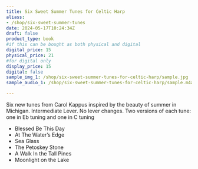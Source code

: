 ```yaml
---
title: Six Sweet Summer Tunes for Celtic Harp
aliass:
- /shop/six-sweet-summer-tunes
date: 2024-05-17T10:24:34Z
draft: false
product_type: book
#if this can be bought as both physical and digital
digital_price: 15
physical_price: 21
#for digital only
display_price: 15
digital: false
sample_img_1: /shop/six-sweet-summer-tunes-for-celtic-harp/sample.jpg
sample_audio_1: /shop/six-sweet-summer-tunes-for-celtic-harp/sample.m4a

---
```


Six new tunes from Carol Kappus inspired by the beauty of summer in Michigan.
Intermediate Lever.  No lever changes.  Two versions of each tune:  one in Eb tuning and one in C tuning

* Blessed Be This Day
* At The Water’s Edge
* Sea Glass
* The Petoskey Stone
* A Walk In the Tall Pines
* Moonlight on the Lake
